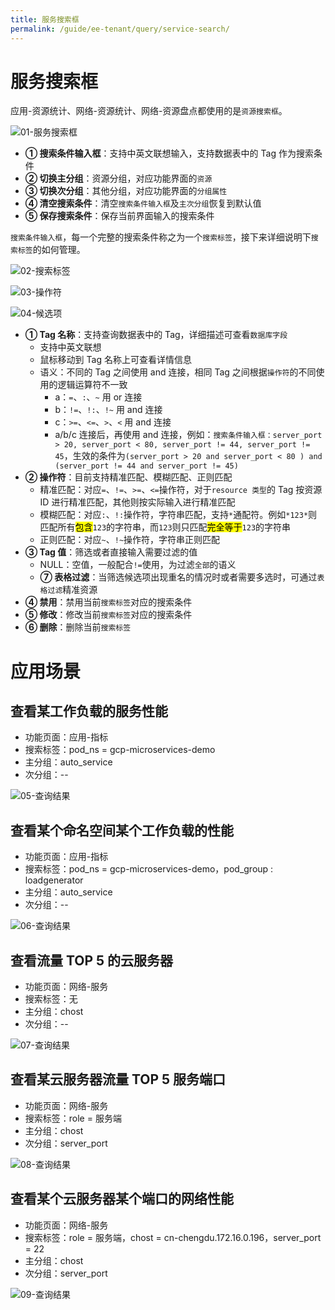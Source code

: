 ```yaml
---
title: 服务搜索框
permalink: /guide/ee-tenant/query/service-search/
---
```


# 服务搜索框

应用-资源统计、网络-资源统计、网络-资源盘点都使用的是`资源搜索框`。

![01-服务搜索框](https://yunshan-guangzhou.oss-cn-beijing.aliyuncs.com/pub/pic/20230921650c4fa530137.png)

- **① 搜索条件输入框**：支持中英文联想输入，支持数据表中的 Tag 作为搜索条件
- **② 切换主分组**：资源分组，对应功能界面的`资源`
- **③ 切换次分组**：其他分组，对应功能界面的`分组属性`
- **④ 清空搜索条件**：清空`搜索条件输入框`及`主次分组`恢复到默认值
- **⑤ 保存搜索条件**：保存当前界面输入的搜索条件

`搜索条件输入框`，每一个完整的搜索条件称之为一个`搜索标签`，接下来详细说明下`搜索标签`的如何管理。

![02-搜索标签](https://yunshan-guangzhou.oss-cn-beijing.aliyuncs.com/pub/pic/20230921650c4fa57a56f.png)

![03-操作符](https://yunshan-guangzhou.oss-cn-beijing.aliyuncs.com/pub/pic/20230921650c4fa702aed.png)

![04-候选项](https://yunshan-guangzhou.oss-cn-beijing.aliyuncs.com/pub/pic/20230921650c50ecc63c1.png)

- **① Tag 名称**：支持查询数据表中的 Tag，详细描述可查看`数据库字段`
  - 支持中英文联想
  - 鼠标移动到 Tag 名称上可查看详情信息
  - 语义：不同的 Tag 之间使用 and 连接，相同 Tag 之间根据`操作符`的不同使用的逻辑运算符不一致
    - a：`=`、`:`、`~` 用 or 连接
    - b：`!=`、`!:`、`!~` 用 and 连接
    - c：`>=`、`<=`、`>`、`<` 用 and 连接
    - a/b/c 连接后，再使用 and 连接，例如：`搜索条件输入框：server_port > 20, server_port < 80, server_port != 44, server_port != 45`，生效的条件为`(server_port > 20 and server_port < 80 ) and (server_port != 44 and server_port != 45)`
- **② 操作符**：目前支持精准匹配、模糊匹配、正则匹配
  - 精准匹配：对应`=`、`!=`、`>=`、`<=`操作符，对于`resource 类型`的 Tag 按资源 ID 进行精准匹配，其他则按实际输入进行精准匹配
  - 模糊匹配：对应`:`、`!:`操作符，字符串匹配，支持`*`通配符。例如`*123*`则匹配所有<mark>包含</mark>`123`的字符串，而`123`则只匹配<mark>完全等于</mark>`123`的字符串
  - 正则匹配：对应`~`、`!~`操作符，字符串正则匹配
- **③ Tag 值**：筛选或者直接输入需要过滤的值
  - NULL：空值，一般配合`!=`使用，为过滤`全部`的语义
  - **⑦ 表格过滤**：当筛选候选项出现重名的情况时或者需要多选时，可通过`表格过滤`精准资源
- **④ 禁用**：禁用当前`搜索标签`对应的搜索条件
- **⑤ 修改**：修改当前`搜索标签`对应的搜索条件
- **⑥ 删除**：删除当前`搜索标签`

# 应用场景

## 查看某工作负载的服务性能

- 功能页面：应用-指标
- 搜索标签：pod_ns = gcp-microservices-demo
- 主分组：auto_service
- 次分组：--

![05-查询结果](https://yunshan-guangzhou.oss-cn-beijing.aliyuncs.com/pub/pic/20230921650c4fa039078.png)

## 查看某个命名空间某个工作负载的性能

- 功能页面：应用-指标
- 搜索标签：pod_ns = gcp-microservices-demo，pod_group : loadgenerator
- 主分组：auto_service
- 次分组：--

![06-查询结果](https://yunshan-guangzhou.oss-cn-beijing.aliyuncs.com/pub/pic/20230921650c4fa17b7c6.png)

## 查看流量 TOP 5 的云服务器

- 功能页面：网络-服务
- 搜索标签：无
- 主分组：chost
- 次分组：--

![07-查询结果](https://yunshan-guangzhou.oss-cn-beijing.aliyuncs.com/pub/pic/20230921650c4fa2642e9.png)

## 查看某云服务器流量 TOP 5 服务端口

- 功能页面：网络-服务
- 搜索标签：role = 服务端
- 主分组：chost
- 次分组：server_port

![08-查询结果](https://yunshan-guangzhou.oss-cn-beijing.aliyuncs.com/pub/pic/20230921650c4fa2adfda.png)

## 查看某个云服务器某个端口的网络性能

- 功能页面：网络-服务
- 搜索标签：role = 服务端，chost = cn-chengdu.172.16.0.196，server_port = 22
- 主分组：chost
- 次分组：server_port

![09-查询结果](https://yunshan-guangzhou.oss-cn-beijing.aliyuncs.com/pub/pic/20230921650c4fa44b491.png)